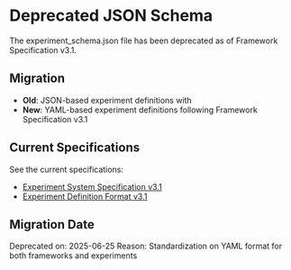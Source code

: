 # Deprecated JSON Schema

The experiment_schema.json file has been deprecated as of Framework Specification v3.1.

## Migration

- **Old**: JSON-based experiment definitions with 
- **New**: YAML-based experiment definitions following Framework Specification v3.1

## Current Specifications

See the current specifications:
- [Experiment System Specification v3.1](../docs/specifications/EXPERIMENT_SYSTEM_SPECIFICATION.md)
- [Experiment Definition Format v3.1](../docs/specifications/EXPERIMENT_DEFINITION_FORMAT.md)

## Migration Date

Deprecated on: 2025-06-25
Reason: Standardization on YAML format for both frameworks and experiments

